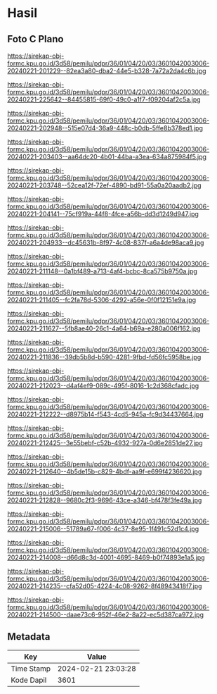 # Hasil

## Foto C Plano

https://sirekap-obj-formc.kpu.go.id/3d58/pemilu/pdpr/36/01/04/20/03/3601042003006-20240221-201229--82ea3a80-dba2-44e5-b328-7a72a2da4c6b.jpg

https://sirekap-obj-formc.kpu.go.id/3d58/pemilu/pdpr/36/01/04/20/03/3601042003006-20240221-225642--84455815-69f0-49c0-a1f7-f09204af2c5a.jpg

https://sirekap-obj-formc.kpu.go.id/3d58/pemilu/pdpr/36/01/04/20/03/3601042003006-20240221-202948--515e07d4-36a9-448c-b0db-5ffe8b378ed1.jpg

https://sirekap-obj-formc.kpu.go.id/3d58/pemilu/pdpr/36/01/04/20/03/3601042003006-20240221-203403--aa64dc20-4b01-44ba-a3ea-634a875984f5.jpg

https://sirekap-obj-formc.kpu.go.id/3d58/pemilu/pdpr/36/01/04/20/03/3601042003006-20240221-203748--52cea12f-72ef-4890-bd91-55a0a20aadb2.jpg

https://sirekap-obj-formc.kpu.go.id/3d58/pemilu/pdpr/36/01/04/20/03/3601042003006-20240221-204141--75cf919a-44f8-4fce-a56b-dd3d1249d947.jpg

https://sirekap-obj-formc.kpu.go.id/3d58/pemilu/pdpr/36/01/04/20/03/3601042003006-20240221-204933--dc45631b-8f97-4c08-837f-a6a4de98aca9.jpg

https://sirekap-obj-formc.kpu.go.id/3d58/pemilu/pdpr/36/01/04/20/03/3601042003006-20240221-211148--0a1bf489-a713-4af4-bcbc-8ca575b9750a.jpg

https://sirekap-obj-formc.kpu.go.id/3d58/pemilu/pdpr/36/01/04/20/03/3601042003006-20240221-211405--fc2fa78d-5306-4292-a56e-0f0f12151e9a.jpg

https://sirekap-obj-formc.kpu.go.id/3d58/pemilu/pdpr/36/01/04/20/03/3601042003006-20240221-211627--5fb8ae40-26c1-4a64-b69a-e280a006f162.jpg

https://sirekap-obj-formc.kpu.go.id/3d58/pemilu/pdpr/36/01/04/20/03/3601042003006-20240221-211836--39db5b8d-b590-4281-9fbd-fd56fc5958be.jpg

https://sirekap-obj-formc.kpu.go.id/3d58/pemilu/pdpr/36/01/04/20/03/3601042003006-20240221-212023--d4af4ef9-089c-495f-8016-1c2d368cfadc.jpg

https://sirekap-obj-formc.kpu.go.id/3d58/pemilu/pdpr/36/01/04/20/03/3601042003006-20240221-212222--d8975b14-f543-4cd5-945a-fc9d34437664.jpg

https://sirekap-obj-formc.kpu.go.id/3d58/pemilu/pdpr/36/01/04/20/03/3601042003006-20240221-212425--3e55bebf-c52b-4932-927a-0d6e2851de27.jpg

https://sirekap-obj-formc.kpu.go.id/3d58/pemilu/pdpr/36/01/04/20/03/3601042003006-20240221-212640--4b5de15b-c829-4bdf-aa9f-e699f4236620.jpg

https://sirekap-obj-formc.kpu.go.id/3d58/pemilu/pdpr/36/01/04/20/03/3601042003006-20240221-212828--9680c2f3-9696-43ce-a346-bf478f3fe49a.jpg

https://sirekap-obj-formc.kpu.go.id/3d58/pemilu/pdpr/36/01/04/20/03/3601042003006-20240221-215006--51789a67-f006-4c37-8e95-1f491c52d1c4.jpg

https://sirekap-obj-formc.kpu.go.id/3d58/pemilu/pdpr/36/01/04/20/03/3601042003006-20240221-214008--d66d8c3d-4001-4695-8469-b0f74893e1a5.jpg

https://sirekap-obj-formc.kpu.go.id/3d58/pemilu/pdpr/36/01/04/20/03/3601042003006-20240221-214235--cfa52d05-4224-4c08-9262-8f48943418f7.jpg

https://sirekap-obj-formc.kpu.go.id/3d58/pemilu/pdpr/36/01/04/20/03/3601042003006-20240221-214500--daae73c6-952f-46e2-8a22-ec5d387ca972.jpg


## Metadata

| Key        | Value               |
| ---------- | ------------------- |
| Time Stamp | 2024-02-21 23:03:28 |
| Kode Dapil | 3601                |



